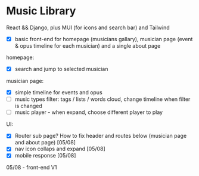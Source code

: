 # Music Library 

React && Django, plus MUI (for icons and search bar) and Tailwind

- [x] basic front-end for homepage (musicians gallary), musician page (event & opus timeline for each musician) and a single about page

homepage:
- [x] search and jump to selected musician

musician page:
- [x] simple timeline for events and opus
- [ ] music types filter: tags / lists / words cloud, change timeline when filter is changed
- [ ] music player - when expand, choose different player to play

UI:
- [x] Router sub page? How to fix header and routes below (musician page and about page) [05/08]
- [x] nav icon collaps and expand [05/08]
- [x] mobile response [05/08]

05/08 - front-end V1
